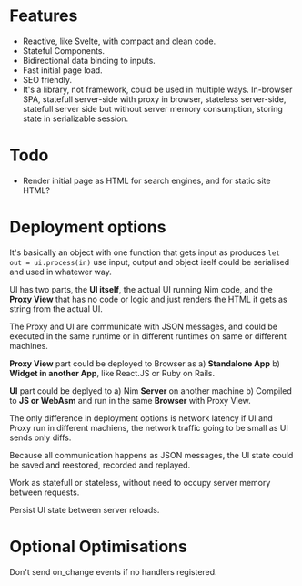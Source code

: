 # Features

- Reactive, like Svelte, with compact and clean code.
- Stateful Components.
- Bidirectional data binding to inputs.
- Fast initial page load.
- SEO friendly.
- It's a library, not framework, could be used in multiple ways. In-browser SPA, statefull
  server-side with proxy in browser, stateless server-side, statefull server side but without
  server memory consumption, storing state in serializable session.

# Todo

- Render initial page as HTML for search engines, and for static site HTML?

# Deployment options

It's basically an object with one function that gets input as produces `let out = ui.process(in)` use
input, output and object iself could be serialised and used in whatewer way.

UI has two parts, the **UI itself**, the actual UI running Nim code, and the **Proxy View** that has no
code or logic and just renders the HTML it gets as string from the actual UI.

The Proxy and UI are communicate with JSON messages, and could be executed in the same runtime or in
different runtimes on same or different machines.

**Proxy View** part could be deployed to Browser as a) **Standalone App** b) **Widget in another App**,
like React.JS or Ruby on Rails.

**UI** part could be deplyed to a) Nim **Server** on another machine b) Compiled to **JS or WebAsm** and run in
the same **Browser** with Proxy View.

The only difference in deployment options is network latency if UI and Proxy run in different machiens, the
network traffic going to be small as UI sends only diffs.

Because all communication happens as JSON messages, the UI state could be saved and reestored,
recorded and replayed.

Work as statefull or stateless, without need to occupy server memory between requests.

Persist UI state between server reloads.

# Optional Optimisations

Don't send on_change events if no handlers registered.